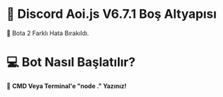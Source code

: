 # 🤖 Discord Aoi.js V6.7.1 Boş Altyapısı
🚫 Bota 2 Farklı Hata Bırakıldı.

# 💻 Bot Nasıl Başlatılır?
🎁 **CMD Veya Terminal'e "node ." Yazınız!**
